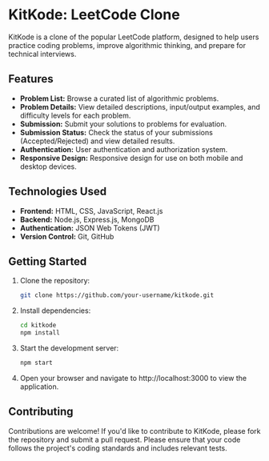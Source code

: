 # KitKode: LeetCode Clone

KitKode is a clone of the popular LeetCode platform, designed to help users practice coding problems, improve algorithmic thinking, and prepare for technical interviews.

## Features

- **Problem List:** Browse a curated list of algorithmic problems.
- **Problem Details:** View detailed descriptions, input/output examples, and difficulty levels for each problem.
- **Submission:** Submit your solutions to problems for evaluation.
- **Submission Status:** Check the status of your submissions (Accepted/Rejected) and view detailed results.
- **Authentication:** User authentication and authorization system.
- **Responsive Design:** Responsive design for use on both mobile and desktop devices.

## Technologies Used

- **Frontend:** HTML, CSS, JavaScript, React.js
- **Backend:** Node.js, Express.js, MongoDB
- **Authentication:** JSON Web Tokens (JWT)
- **Version Control:** Git, GitHub

## Getting Started

1. Clone the repository:

   ```bash
   git clone https://github.com/your-username/kitkode.git

2. Install dependencies:

   ```bash
   cd kitkode
   npm install

4. Start the development server:

    ```bash
   npm start

5. Open your browser and navigate to http://localhost:3000 to view the application.

## Contributing

Contributions are welcome! If you'd like to contribute to KitKode, please fork the repository and submit a pull request. Please ensure that your code follows the project's coding standards and includes relevant tests.
